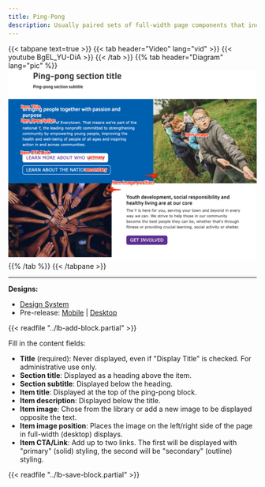 ```yaml
---
title: Ping-Pong
description: Usually paired sets of full-width page components that include media, header, description, and call to action arranged horizontally.
---
```


{{< tabpane text=true >}}
  {{< tab header="Video" lang="vid" >}}
    {{< youtube BgEL_YU-DiA >}}
  {{< /tab >}}
  {{% tab header="Diagram" lang="pic" %}}
![Screenshot of the Ping-pong component with block labels](lb-ping-pong.png)
  {{% /tab %}}
{{< /tabpane >}}

-----

**Designs:**
- [Design System](<../../../../../../assets/img/designs/lb-ui-kit/Ping Pong.jpg>)
- Pre-release: [Mobile](<../../../../../../assets/img/designs/lb/Ping Pong Mobile.png>) | [Desktop](<../../../../../../assets/img/designs/lb/Ping Pong Desktop.png>)

{{< readfile "../lb-add-block.partial" >}}

Fill in the content fields:

- **Title** (required): Never displayed, even if "Display Title" is checked. For administrative use only.
- **Section title**: Displayed as a heading above the item.
- **Section subtitle**: Displayed below the heading.
- **Item title**: Displayed at the top of the ping-pong block.
- **Item description**: Displayed below the title.
- **Item image**: Chose from the library or add a new image to be displayed opposite the text.
- **Item image position**: Places the image on the left/right side of the page in full-width (desktop) displays. 
- **Item CTA/Link**: Add up to two links. The first will be displayed with "primary" (solid) styling, the second will be "secondary" (outline) styling.

{{< readfile "../lb-save-block.partial" >}}